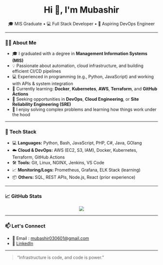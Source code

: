 <h1 align="center">Hi 👋, I'm Mubashir</h1>

<p align="center">
  🎓 MIS Graduate • 💻 Full Stack Developer • 🚀 Aspiring DevOps Engineer
</p>

---

### 👨‍💻 About Me

- 🎓 I graduated with a degree in **Management Information Systems (MIS)**  
- 💡 Passionate about automation, cloud infrastructure, and building efficient CI/CD pipelines  
- 💻 Experienced in programming (e.g., Python, JavaScript) and working with APIs & system integration  
- 🌱 Currently learning: **Docker**, **Kubernetes**, **AWS**, **Terraform**, and **GitHub Actions**  
- 🎯 Seeking opportunities in **DevOps**, **Cloud Engineering**, or **Site Reliability Engineering (SRE)**  
- 🧠 I enjoy solving complex problems and learning how things work under the hood

---

### 🧰 Tech Stack

- 💻 **Languages:** Python, Bash, JavaScript, PHP, C#, Java, GOlang  
- ☁️ **Cloud & DevOps:** AWS (EC2, S3, IAM), Docker, Kubernetes, Terraform, GitHub Actions  
- 🛠️ **Tools:** Git, Linux, NGINX, Jenkins, VS Code  
- 📈 **Monitoring/Logs:** Prometheus, Grafana, ELK Stack (learning)  
- 📦 **Others:** SQL, REST APIs, Node.js, React (prior experience)



---

### 📈 GitHub Stats

<p align="center">
  <img src="https://github-readme-stats.vercel.app/api?username=Mubashir7933&show_icons=true&theme=default" />
</p>

---

### 📫 Let's Connect

- 📧 Email : mubashir030601@gmail.com 
- 💼 [LinkedIn](https://www.linkedin.com/in/mubashir7933/)  

---

> “Infrastructure is code, and code is power.”

